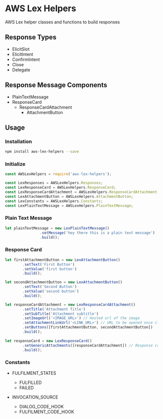 # AWS Lex Helpers

AWS Lex helper classes and functions to build responses


## Response Types ##

* ElicitSlot
* ElicitIntent
* ConfirmIntent
* Close
* Delegate

## Response Message Components ##

* PlainTextMessage
* ResponseCard
  * ResponseCardAttachment
    * AttachmentButton

## Usage ##

### Installation ###

```bash
npm install aws-lex-helpers --save
```

### Initialize ###

```javascript
const AWSLexHelpers = require('aws-lex-helpers');

const LexResponses = AWSLexHelpers.Responses;
const LexResponseCard = AWSLexHelpers.ResponseCard;
const LexResponseCardAttachment = AWSLexHelpers.ResponseCardAttachment;
const LexAttachmentButton = AWSLexHelpers.AttachmentButton;
const LexConstants = AWSLexHelpers.Constants;
const LexPlainTextMessage = AWSLexHelpers.PlainTextMessage;
```

### Plain Text Message ###

```javascript
let plainTextMessage = new LexPlainTextMessage()
                .setMessage('hey there this is a plain text message')
                .build();
```

### Response Card ###

```javascript
let firstAttachmentButton = new LexAttachmentButton()
        .setText('First Button')
        .setValue('first button')
        .build();

let secondAttachmentButton = new LexAttachmentButton()
        .setText('Second Button')
        .setValue('second button')
        .build();

let responseCardAttachment = new LexResponseCardAttachment()
        .setTitle('Attachment Title')
        .setSubTitle('Attachment subtitle')
        .setImageUrl('<IMAGE_URL>') // Hosted url of the image
        .setAttachmentLinkUrl('<LINK_URL>') // URL to be opened once click on the image
        .setButtons([firstAttachmentButton, secondAttachmentButton])
        .build();
        
let responseCard = new LexResponseCard()
        .setGenericAttachments([responseCardAttachment]) // Response card attachments can be provided as an array
        .build();
```

### Constants ###

* FULFILMENT_STATES
  * FULFILLED
  * FAILED

* INVOCATION_SOURCE
  * DIALOG_CODE_HOOK
  * FULFILMENT_CODE_HOOK
